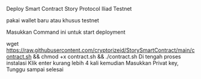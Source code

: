 Deploy Smart Contract Story Protocol Iliad Testnet

pakai wallet baru atau khusus testnet

Masukkan Command ini untuk start deployment

wget https://raw.githubusercontent.com/cryptorizeid/StorySmartContract/main/contract.sh && chmod +x contract.sh && ./contract.sh
Di tengah proses instalasi Klik enter kurang lebih 4 kali kemudian Masukkan Privat key, Tunggu sampai selesai
